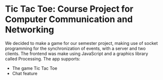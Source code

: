 # Tic Tac Toe: Course Project for Computer Communication and Networking

We decided to make a game for our semester project, making use of socket programming for the synchronization of events, with a server and two clients. 
The frontend was make using JavaScript and a graphics library called Processing. 
The app supports:
- The game Tic Tac Toe
- Chat feature
